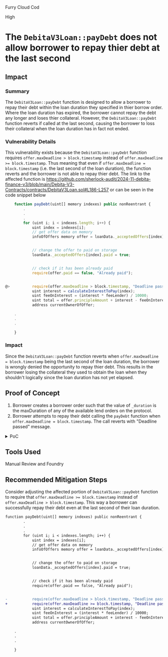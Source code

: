 Furry Cloud Cod

High

# The `DebitaV3Loan::payDebt` does not allow borrower to repay thier debt at the last second

## Impact
### Summary 
The `DebitaV3Loan::payDebt` function is designed to allow a borrower to repay their debt within the loan duration they specified in thier borrow order. Where the loan duration has expired, the borrower cannot repay the debt any longer and loses thier collateral.
However, the `DebitaV3Loan::payDebt` function reverts if called at the last second, causing the borrower to loss their collateral when the loan duration has in fact not ended.

### Vulnerability Details
This vulnerability exists because the `DebitaV3Loan::payDebt` function requires `offer.maxDeadline > block.timestamp` instead of `offer.maxDeadline >= block.timestamp`. Thus meaning that even if `offer.maxDeadline = block.timestamp` (i.e. the last second of the loan duration), the function reverts and the borrower is not able to repay thier debt.
The link to the affected function is https://github.com/sherlock-audit/2024-11-debita-finance-v3/blob/main/Debita-V3-Contracts/contracts/DebitaV3Loan.sol#L186-L257 or can be seen in the code snippet below

```javascript
    function payDebt(uint[] memory indexes) public nonReentrant {
        .
        .
        .
        for (uint i; i < indexes.length; i++) {
            uint index = indexes[i];
            // get offer data on memory
            infoOfOffers memory offer = loanData._acceptedOffers[index];


            // change the offer to paid on storage
            loanData._acceptedOffers[index].paid = true;


            // check if it has been already paid
            require(offer.paid == false, "Already paid");


@>          require(offer.maxDeadline > block.timestamp, "Deadline passed");
            uint interest = calculateInterestToPay(index);
            uint feeOnInterest = (interest * feeLender) / 10000;
            uint total = offer.principleAmount + interest - feeOnInterest;
            address currentOwnerOfOffer;

    .
    .
    .

    }
```


### Impact
Since the `DebitaV3Loan::payDebt` function reverts when `offer.maxDeadline = block.timestamp` being the last second of the loan duration, the borrower is wrongly denied the opportunity to repay thier debt. This results in the borrower losing the collateral they used to obtain the loan when they shouldn't logically since the loan duration has not yet elapsed.


## Proof of Concept
1. Borrower creates a borrower order such that the value of `_duration` is the maxDuration of any of the available lend orders on the protocol.
2. Borrower attempts to repay their debt calling the `payDebt` function when `offer.maxDeadline = block.timestamp`. The call reverts with "Deadline passed" message.


<details>
<summary>PoC</summary>

Firstly, go to the `setUp` function in `MultiplePrinciples.t.sol` and adjust the `_duration` parameter in the `createBorrowOrder` function so that it looks as below

```javascript
address borrowOrderAddress = DBOFactoryContract.createBorrowOrder(
            oraclesActivated,
            ltvs,
            1400,
            8640000, // @audit-note adjusted by adding an extra zero
            acceptedPrinciples,
            USDC,
            false,
            0,
            oraclesPrinciples,
            ratio,
            address(0x0),
            40e18
        );
```

Now, place the following code into `MultiplePrinciples.t.sol`.

```javascript
function test_SpomariaPoC_BorrowerCantRepayDebtAtLastSecond() public {

        matchOffers();
        // get loan info
        DebitaV3Loan.LoanData memory loanData = DebitaV3LoanContract
            .getLoanData();
        uint[] memory indexes = allDynamicData.getDynamicUintArray(3);
        indexes[0] = 0;
        indexes[1] = 1;
        indexes[2] = 2;
        vm.startPrank(borrower);
        deal(wETH, borrower, 10e18, false);
        AEROContract.approve(address(DebitaV3LoanContract), 10e18);
        wETHContract.approve(address(DebitaV3LoanContract), 10e18);

        vm.expectRevert("Deadline passed");
        vm.warp(block.timestamp + 8640000); // fast forward the time to the maximum allowable time for repyament of debt
        vm.roll(10);
        DebitaV3LoanContract.payDebt(indexes);
        vm.stopPrank();

        // assert that the deadline has not passed
        assertEq(DebitaV3LoanContract.nextDeadline(), block.timestamp);
    }  
```

Now run `forge test --match-test test_SpomariaPoC_BorrowerCantRepayDebtAtLastSecond -vvvv`

Output:
```javascript
   .
   .
   . 
   ├─ [33738] DebitaProxyContract::payDebt([0, 1, 2])
    │   ├─ [33412] DebitaV3Loan::payDebt([0, 1, 2]) [delegatecall]
    │   │   ├─ [671] Ownerships::ownerOf(4) [staticcall]
    │   │   │   └─ ← [Return] SHA-256: [0x0000000000000000000000000000000000000002]
    │   │   └─ ← [Revert] revert: Deadline passed
    │   └─ ← [Revert] revert: Deadline passed
    ├─ [0] VM::stopPrank()
    │   └─ ← [Return] 
    ├─ [8993] DebitaProxyContract::nextDeadline() [staticcall]
    │   ├─ [8701] DebitaV3Loan::nextDeadline() [delegatecall]
    │   │   └─ ← [Return] 8640001 [8.64e6]
    │   └─ ← [Return] 8640001 [8.64e6]
    ├─ [0] VM::assertEq(8640001 [8.64e6], 8640001 [8.64e6]) [staticcall]
    │   └─ ← [Return] 
    └─ ← [Return] 

Suite result: ok. 1 passed; 0 failed; 0 skipped; finished in 33.37ms (4.00ms CPU time)

Ran 1 test suite in 3.29s (33.37ms CPU time): 1 tests passed, 0 failed, 0 skipped (1 total tests)

```

</details>

## Tools Used

Manual Review and Foundry


## Recommended Mitigation Steps
Consider adjusting the affected portion of `DebitaV3Loan::payDebt` function to require that `offer.maxDeadline >= block.timestamp` instead of `offer.maxDeadline > block.timestamp`. This way a borrower can successfully repay their debt even at the last second of their loan duration.

```diff
function payDebt(uint[] memory indexes) public nonReentrant {
        .
        .
        .
        for (uint i; i < indexes.length; i++) {
            uint index = indexes[i];
            // get offer data on memory
            infoOfOffers memory offer = loanData._acceptedOffers[index];


            // change the offer to paid on storage
            loanData._acceptedOffers[index].paid = true;


            // check if it has been already paid
            require(offer.paid == false, "Already paid");


-           require(offer.maxDeadline > block.timestamp, "Deadline passed");
+           require(offer.maxDeadline >= block.timestamp, "Deadline passed");
            uint interest = calculateInterestToPay(index);
            uint feeOnInterest = (interest * feeLender) / 10000;
            uint total = offer.principleAmount + interest - feeOnInterest;
            address currentOwnerOfOffer;

    .
    .
    .

    }
```
